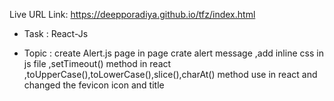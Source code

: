 Live URL Link: https://deepporadiya.github.io/tfz/index.html

- Task : React-Js

- Topic : create Alert.js page in page crate alert message ,add inline css in js file ,setTimeout() method in react ,toUpperCase(),toLowerCase(),slice(),charAt() method use in react and changed the fevicon icon and title